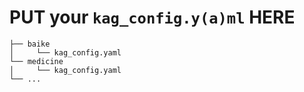 # PUT your ```kag_config.y(a)ml``` HERE

```
├── baike
│     └── kag_config.yaml
└── medicine
│     └── kag_config.yaml
└── ...
```